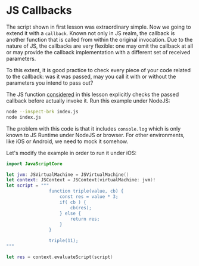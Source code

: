 # JS Callbacks

The script shown in first lesson was extraordinary simple. Now we going to extend it with a <code>callback</code>. Known not only in JS realm, the callback is another function that is called from within the original invocation. Due to the nature of JS, the callbacks are very flexible: one may omit the callback at all or may provide the callback implementation with a different set of received parameters.

To this extent, it is good practice to check every piece of your code related to the callback: was it was passed, may you call it with or without the parameters you intend to pass out?

The JS function [considered](index.js) in this lesson explicitly checks the passed callback before actually invoke it.
Run this example under NodeJS:
``` bash
node --inspect-brk index.js
node index.js
```

The problem with this code is that it includes <code>console.log</code> which is only known to JS Runtime under NodeJS or browser. For other environments, like iOS or Android, we need to mock it somehow.

Let's modify the example in order to run it under iOS:
``` Swift
import JavaScriptCore

let jvm: JSVirtualMachine = JSVirtualMachine()
let context: JSContext = JSContext(virtualMachine: jvm)!
let script = """
                function triple(value, cb) {
                    const res = value * 3;
                    if( cb ) {
                        cb(res);
                    } else {
                        return res;
                    }
                }

                triple(11);
"""

let res = context.evaluateScript(script)
```
